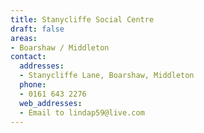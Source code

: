 ```yaml
---
title: Stanycliffe Social Centre
draft: false
areas:
- Boarshaw / Middleton
contact:
  addresses:
  - Stanycliffe Lane, Boarshaw, Middleton
  phone:
  - 0161 643 2276
  web_addresses:
  - Email to lindap59@live.com
---
```


